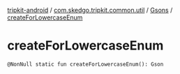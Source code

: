 [tripkit-android](../../index.md) / [com.skedgo.tripkit.common.util](../index.md) / [Gsons](index.md) / [createForLowercaseEnum](./create-for-lowercase-enum.md)

# createForLowercaseEnum

`@NonNull static fun createForLowercaseEnum(): Gson`